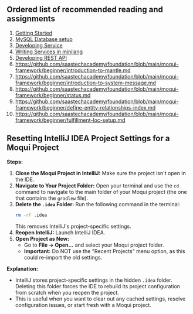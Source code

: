 ## Ordered list of recommended reading and assignments

1. [Getting Started](getting-started.md)
2. [MySQL Database setup](database-setup.md)
3. [Developing Service](developing-services.md)
4. [Writing Services in minilang](writing-services-in-minilang.md)
5. [Developing REST API](developing-rest-api.md)
6. https://github.com/saastechacademy/foundation/blob/main/moqui-framework/beginner/introduction-to-mantle.md
7. https://github.com/saastechacademy/foundation/blob/main/moqui-framework/beginner/introduction-to-system-message.md
8. https://github.com/saastechacademy/foundation/blob/main/moqui-framework/beginner/status.md
9. https://github.com/saastechacademy/foundation/blob/main/moqui-framework/beginner/define-entity-relationships-index.md
10. https://github.com/saastechacademy/foundation/blob/main/moqui-framework/beginner/fulfillment-loc-setup.md


## Resetting IntelliJ IDEA Project Settings for a Moqui Project

**Steps:**

1. **Close the Moqui Project in IntelliJ:**  Make sure the project isn't open in the IDE.
2. **Navigate to Your Project Folder:**  Open your terminal and use the `cd` command to navigate to the main folder of your Moqui project (the one that contains the `gradlew` file).
3. **Delete the `.idea` Folder:** Run the following command in the terminal:
    ```bash
    rm -rf .idea
    ```
    This removes IntelliJ's project-specific settings.
4. **Reopen IntelliJ:**  Launch IntelliJ IDEA.
5. **Open Project as New:**
    * Go to **File -> Open...** and select your Moqui project folder.
    * **Important:** Do NOT use the "Recent Projects" menu option, as this could re-import the old settings.

**Explanation:**

* IntelliJ stores project-specific settings in the hidden `.idea` folder.  Deleting this folder forces the IDE to rebuild its project configuration from scratch when you reopen the project.
* This is useful when you want to clear out any cached settings, resolve configuration issues, or start fresh with a Moqui project. 
